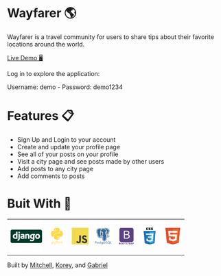 <link rel="stylesheet" href="https://cdn.jsdelivr.net/gh/devicons/devicon@master/devicon.min.css">

# Wayfarer 🌎

Wayfarer is a travel community for users to share tips about their favorite locations around the world.

[Live Demo 🖥️ ](https://wayfarer-2020.herokuapp.com/)

Log in to explore the application:

Username: demo - Password: demo1234

# Features 📋
- Sign Up and Login to your account
- Create and update your profile page
- See all of your posts on your profile
- Visit a city page and see posts made by other users
- Add posts to any city page
- Add comments to posts


# Buit With 🔨



<table>
  <tr>
  <td>
  <img src="images/django.svg" width="75">
  </td>
  <td>
  <div style="width: 40px">

  ![Python](images/python.svg)
  </div>
  </td>
  <td>
  <div style="width: 40px">

  ![JS](images/javascript.svg)
  </div>
  </td>
  <td>
  <div style="width: 40px">

  ![postgres](images/postgresql.svg)
  </div>
  </td>
  <td>
  <div style="width: 40px">

  ![Bootstrap](images/bootstrap.svg)
  </div>
  </td>
  <td>
  <div style="width: 40px">

  ![css](images/css3.svg)
  </div>
  </td>
  <td>
  <div style="width: 40px">
  
  ![HTML](images/html5.svg)
  </div>
  </td>
</tr>
</table>

Built by <a href="https://github.com/UnderdoneLizard" target="_blank">Mitchell</a>, <a href="https://github.com/koreykristine" target="_blank">Korey</a>, and <a href="https://github.com/gabtorre" target="_blank">Gabriel</a>